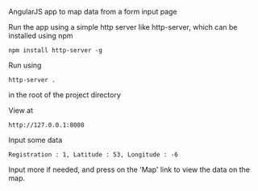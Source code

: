 AngularJS app to map data from a form input page

Run the app using a simple http server like http-server, which can be installed using npm

```npm install http-server -g```

Run using 

```http-server .```

in the root of the project directory

View at

```http://127.0.0.1:8080```

Input some data

```Registration : 1, Latitude : 53, Longitude : -6```

Input more if needed, and press on the 'Map' link to view the data on the map.
